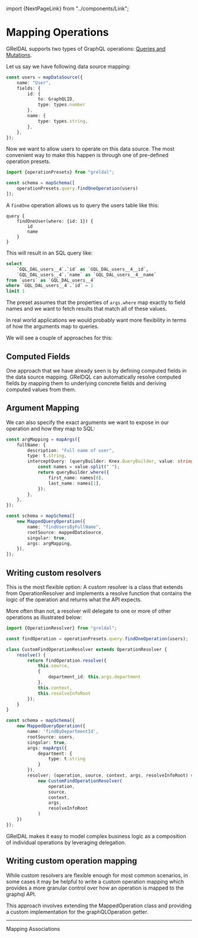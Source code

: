 import {NextPageLink} from "../components/Link";

# Mapping Operations

GRelDAL supports two types of GraphQL operations: [Queries and Mutations](https://graphql.org/learn/schema/#the-query-and-mutation-types).

Let us say we have following data source mapping:

```ts
const users = mapDataSource({
    name: "User",
    fields: {
        id: {
            to: GraphQLID,
            type: types.number
        },
        name: {
            type: types.string,
        },
    },
});
```

Now we want to allow users to operate on this data source.
The most convenient way to make this happen is through one of pre-defined operation presets.

```ts
import {operationPresets} from "greldal";

const schema = mapSchema([
    operationPresets.query.findOneOperation(users)
]);
```

A `findOne` operation allows us to query the users table like this:

```
query {
    findOneUser(where: {id: 1}) {
        id
        name
    }
}
```

This will result in an SQL query like:

```sql
select
    `GQL_DAL_users__4`.`id` as `GQL_DAL_users__4__id`,
    `GQL_DAL_users__4`.`name` as `GQL_DAL_users__4__name`
from `users` as `GQL_DAL_users__4`
where `GQL_DAL_users__4`.`id` = 1
limit 1
```

The preset assumes that the properties of `args.where` map exactly to field names and we want to fetch results that match all of these values.

In real world applications we would probably want more flexibility in terms of how the arguments map to queries.

We will see a couple of approaches for this:

## Computed Fields

One approach that we have already seen is by defining computed fields in the data source mapping. GRelDQL can automatically resolve computed fields by mapping them to underlying concrete fields and deriving computed values from them.

## Argument Mapping

We can also specify the exact arguments we want to expose in our operation and how they map to SQL:

```ts
const argMapping = mapArgs({
    fullName: {
        description: "Full name of user",
        type: t.string,
        interceptQuery: (queryBuilder: Knex.QueryBuilder, value: string) => {
            const names = value.split(" ");
            return queryBuilder.where({
                first_name: names[0],
                last_name: names[1],
            });
        },
    },
});

const schema = mapSchema([
    new MappedQueryOperation({
        name: "findUsersByFullName",
        rootSource: mappedDataSource,
        singular: true,
        args: argMapping,
    }),
]);
```

## Writing custom resolvers

This is the most flexible option: A custom resolver is a class that extends from OperationResolver and implements a resolve function that contains the logic of the operation and returns what the API expects.

More often than not, a resolver will delegate to one or more of other operations as illustrated below:

```ts
import {OperationResolver} from "greldal";

const findOperation = operationPresets.query.findOneOperation(users);

class CustomFindOperationResolver extends OperationResolver {
    resolve() {
        return findOperation.resolve({
            this.source,
            {
                department_id: this.args.department
            },
            this.context,
            this.resolveInfoRoot
        });
    }
}

const schema = mapSchema({
    new MappedQueryOperation({
        name: 'findByDepartmentId',
        rootSource: users,
        singular: true,
        args: mapArgs({
            department: {
                type: t.string
            }
        }),
        resolver; (operation, source, context, args, resolveInfoRoot) =>
            new CustomFindOperationResolver(
                operation,
                source,
                context,
                args,
                resolveInfoRoot
            )
    })
});
```

GRelDAL makes it easy to model complex business logic as a composition of individual operations by leveraging delegation.

## Writing custom operation mapping

While custom resolvers are flexible enough for most common scenarios, in some cases it may be helpful to write a custom operation mapping which provides a more granular control over how an operation is mapped to the graphql API.

This approach involves extending the MappedOperation class and providing a custom implementation for the graphQLOperation getter.

---

<NextPageLink>Mapping Associations</NextPageLink>
